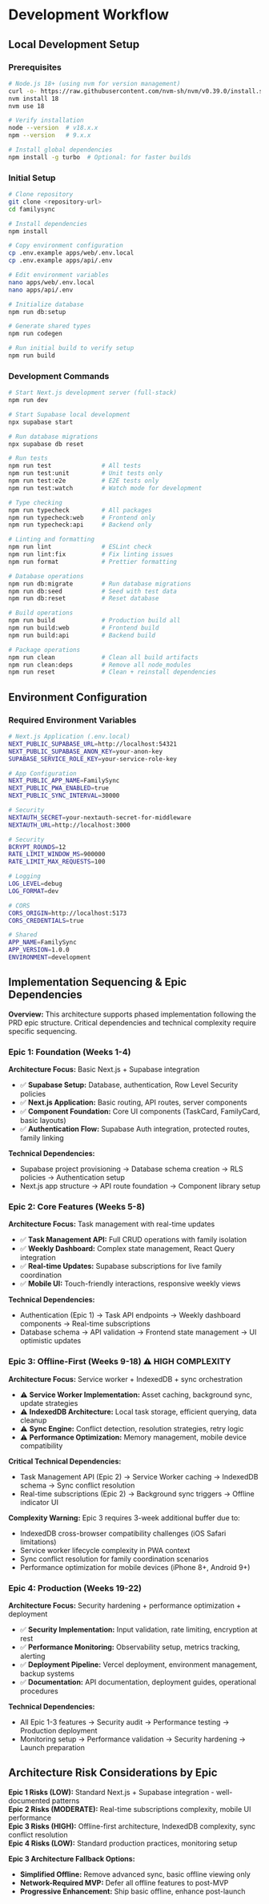 # Development Workflow

## Local Development Setup

### Prerequisites

```bash
# Node.js 18+ (using nvm for version management)
curl -o- https://raw.githubusercontent.com/nvm-sh/nvm/v0.39.0/install.sh | bash
nvm install 18
nvm use 18

# Verify installation
node --version  # v18.x.x
npm --version   # 9.x.x

# Install global dependencies
npm install -g turbo  # Optional: for faster builds
```

### Initial Setup

```bash
# Clone repository
git clone <repository-url>
cd familysync

# Install dependencies
npm install

# Copy environment configuration
cp .env.example apps/web/.env.local
cp .env.example apps/api/.env

# Edit environment variables
nano apps/web/.env.local
nano apps/api/.env

# Initialize database
npm run db:setup

# Generate shared types
npm run codegen

# Run initial build to verify setup
npm run build
```

### Development Commands

```bash
# Start Next.js development server (full-stack)
npm run dev

# Start Supabase local development
npx supabase start

# Run database migrations
npx supabase db reset

# Run tests
npm run test              # All tests
npm run test:unit         # Unit tests only
npm run test:e2e          # E2E tests only
npm run test:watch        # Watch mode for development

# Type checking
npm run typecheck         # All packages
npm run typecheck:web     # Frontend only
npm run typecheck:api     # Backend only

# Linting and formatting
npm run lint              # ESLint check
npm run lint:fix          # Fix linting issues
npm run format            # Prettier formatting

# Database operations
npm run db:migrate        # Run database migrations
npm run db:seed           # Seed with test data
npm run db:reset          # Reset database

# Build operations
npm run build             # Production build all
npm run build:web         # Frontend build
npm run build:api         # Backend build

# Package operations
npm run clean             # Clean all build artifacts
npm run clean:deps        # Remove all node_modules
npm run reset             # Clean + reinstall dependencies
```

## Environment Configuration

### Required Environment Variables

```bash
# Next.js Application (.env.local)
NEXT_PUBLIC_SUPABASE_URL=http://localhost:54321
NEXT_PUBLIC_SUPABASE_ANON_KEY=your-anon-key
SUPABASE_SERVICE_ROLE_KEY=your-service-role-key

# App Configuration
NEXT_PUBLIC_APP_NAME=FamilySync
NEXT_PUBLIC_PWA_ENABLED=true
NEXT_PUBLIC_SYNC_INTERVAL=30000

# Security
NEXTAUTH_SECRET=your-nextauth-secret-for-middleware
NEXTAUTH_URL=http://localhost:3000

# Security
BCRYPT_ROUNDS=12
RATE_LIMIT_WINDOW_MS=900000
RATE_LIMIT_MAX_REQUESTS=100

# Logging
LOG_LEVEL=debug
LOG_FORMAT=dev

# CORS
CORS_ORIGIN=http://localhost:5173
CORS_CREDENTIALS=true

# Shared
APP_NAME=FamilySync
APP_VERSION=1.0.0
ENVIRONMENT=development
```

## Implementation Sequencing & Epic Dependencies

**Overview:** This architecture supports phased implementation following the PRD epic structure. Critical dependencies and technical complexity require specific sequencing.

### Epic 1: Foundation (Weeks 1-4)
**Architecture Focus:** Basic Next.js + Supabase integration
- ✅ **Supabase Setup:** Database, authentication, Row Level Security policies
- ✅ **Next.js Application:** Basic routing, API routes, server components  
- ✅ **Component Foundation:** Core UI components (TaskCard, FamilyCard, basic layouts)
- ✅ **Authentication Flow:** Supabase Auth integration, protected routes, family linking

**Technical Dependencies:**
- Supabase project provisioning → Database schema creation → RLS policies → Authentication setup
- Next.js app structure → API route foundation → Component library setup

### Epic 2: Core Features (Weeks 5-8)  
**Architecture Focus:** Task management with real-time updates
- ✅ **Task Management API:** Full CRUD operations with family isolation
- ✅ **Weekly Dashboard:** Complex state management, React Query integration
- ✅ **Real-time Updates:** Supabase subscriptions for live family coordination
- ✅ **Mobile UI:** Touch-friendly interactions, responsive weekly views

**Technical Dependencies:**
- Authentication (Epic 1) → Task API endpoints → Weekly dashboard components → Real-time subscriptions
- Database schema → API validation → Frontend state management → UI optimistic updates

### Epic 3: Offline-First (Weeks 9-18) ⚠️ HIGH COMPLEXITY
**Architecture Focus:** Service worker + IndexedDB + sync orchestration
- ⚠️ **Service Worker Implementation:** Asset caching, background sync, update strategies
- ⚠️ **IndexedDB Architecture:** Local task storage, efficient querying, data cleanup
- ⚠️ **Sync Engine:** Conflict detection, resolution strategies, retry logic
- ⚠️ **Performance Optimization:** Memory management, mobile device compatibility

**Critical Technical Dependencies:**
- Task Management API (Epic 2) → Service Worker caching → IndexedDB schema → Sync conflict resolution
- Real-time subscriptions (Epic 2) → Background sync triggers → Offline indicator UI

**Complexity Warning:** Epic 3 requires 3-week additional buffer due to:
- IndexedDB cross-browser compatibility challenges (iOS Safari limitations)
- Service worker lifecycle complexity in PWA context  
- Sync conflict resolution for family coordination scenarios
- Performance optimization for mobile devices (iPhone 8+, Android 9+)

### Epic 4: Production (Weeks 19-22)
**Architecture Focus:** Security hardening + performance optimization + deployment
- ✅ **Security Implementation:** Input validation, rate limiting, encryption at rest
- ✅ **Performance Monitoring:** Observability setup, metrics tracking, alerting
- ✅ **Deployment Pipeline:** Vercel deployment, environment management, backup systems
- ✅ **Documentation:** API documentation, deployment guides, operational procedures

**Technical Dependencies:**
- All Epic 1-3 features → Security audit → Performance testing → Production deployment
- Monitoring setup → Performance validation → Security hardening → Launch preparation

## Architecture Risk Considerations by Epic

**Epic 1 Risks (LOW):** Standard Next.js + Supabase integration - well-documented patterns  
**Epic 2 Risks (MODERATE):** Real-time subscriptions complexity, mobile UI performance  
**Epic 3 Risks (HIGH):** Offline-first architecture, IndexedDB complexity, sync conflict resolution  
**Epic 4 Risks (LOW):** Standard production practices, monitoring setup

**Epic 3 Architecture Fallback Options:**
- **Simplified Offline:** Remove advanced sync, basic offline viewing only
- **Network-Required MVP:** Defer all offline features to post-MVP
- **Progressive Enhancement:** Ship basic offline, enhance post-launch
